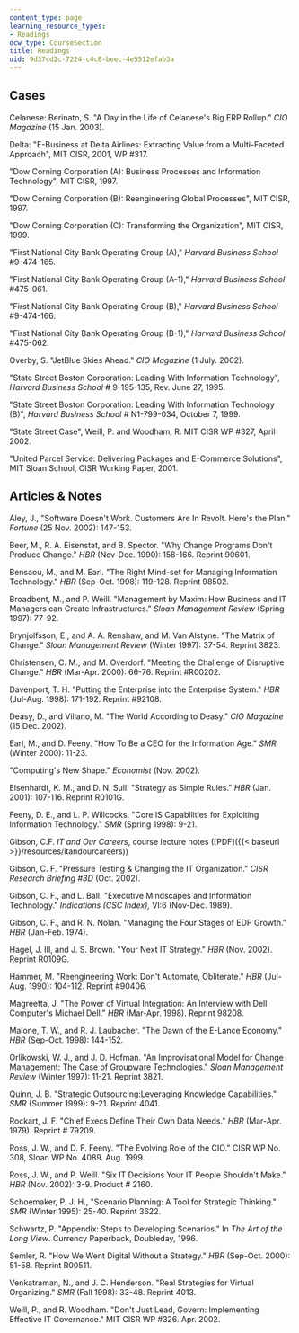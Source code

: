 ```yaml
---
content_type: page
learning_resource_types:
- Readings
ocw_type: CourseSection
title: Readings
uid: 9d37cd2c-7224-c4c8-beec-4e5512efab3a
---
```


Cases
-----

Celanese: Berinato, S. "A Day in the Life of Celanese's Big ERP Rollup." _CIO Magazine_ (15 Jan. 2003).

Delta: "E-Business at Delta Airlines: Extracting Value from a Multi-Faceted Approach", MIT CISR, 2001, WP #317.

"Dow Corning Corporation (A): Business Processes and Information Technology", MIT CISR, 1997.

"Dow Corning Corporation (B): Reengineering Global Processes", MIT CISR, 1997.

"Dow Corning Corporation (C): Transforming the Organization", MIT CISR, 1999.

"First National City Bank Operating Group (A)," _Harvard Business School_ #9-474-165.

"First National City Bank Operating Group (A-1)," _Harvard Business School_ #475-061.

"First National City Bank Operating Group (B)," _Harvard Business School_ #9-474-166.

"First National City Bank Operating Group (B-1)," _Harvard Business School_ #475-062.

Overby, S. "JetBlue Skies Ahead." _CIO Magazine_ (1 July. 2002).

"State Street Boston Corporation: Leading With Information Technology", _Harvard Business School_ # 9-195-135, Rev. June 27, 1995.

"State Street Boston Corporation: Leading With Information Technology (B)", _Harvard Business School_ # N1-799-034, October 7, 1999.

"State Street Case", Weill, P. and Woodham, R. MIT CISR WP #327, April 2002.

"United Parcel Service: Delivering Packages and E-Commerce Solutions", MIT Sloan School, CISR Working Paper, 2001.

Articles & Notes
----------------

Aley, J., "Software Doesn't Work. Customers Are In Revolt. Here's the Plan." _Fortune_ (25 Nov. 2002): 147-153.

Beer, M., R. A. Eisenstat, and B. Spector. "Why Change Programs Don't Produce Change." _HBR_ (Nov-Dec. 1990): 158-166. Reprint 90601.

Bensaou, M., and M. Earl. "The Right Mind-set for Managing Information Technology." _HBR_ (Sep-Oct. 1998): 119-128. Reprint 98502.

Broadbent, M., and P. Weill. "Management by Maxim: How Business and IT Managers can Create Infrastructures." _Sloan Management Review_ (Spring 1997): 77-92.

Brynjolfsson, E., and A. A. Renshaw, and M. Van Alstyne. "The Matrix of Change." _Sloan Management Review_ (Winter 1997): 37-54. Reprint 3823.

Christensen, C. M., and M. Overdorf. "Meeting the Challenge of Disruptive Change." _HBR_ (Mar-Apr. 2000): 66-76. Reprint #R00202.

Davenport, T. H. "Putting the Enterprise into the Enterprise System." _HBR_ (Jul-Aug. 1998): 171-192. Reprint #92108.

Deasy, D., and Villano, M. "The World According to Deasy." _CIO Magazine_ (15 Dec. 2002).

Earl, M., and D. Feeny. "How To Be a CEO for the Information Age." _SMR_ (Winter 2000): 11-23.

"Computing's New Shape." _Economist_ (Nov. 2002).

Eisenhardt, K. M., and D. N. Sull. "Strategy as Simple Rules." _HBR_ (Jan. 2001): 107-116. Reprint R0101G.

Feeny, D. E., and L. P. Willcocks. "Core IS Capabilities for Exploiting Information Technology." _SMR_ (Spring 1998): 9-21.

Gibson, C.F. _IT and Our Careers_, course lecture notes ([PDF]({{< baseurl >}}/resources/itandourcareers))

Gibson, C. F. "Pressure Testing & Changing the IT Organization." _CISR Research Briefing #3D_ (Oct. 2002).

Gibson, C. F., and L. Ball. "Executive Mindscapes and Information Technology." _Indications (CSC Index),_ VI:6 (Nov-Dec. 1989).

Gibson, C. F., and R. N. Nolan. "Managing the Four Stages of EDP Growth." _HBR_ (Jan-Feb. 1974).

Hagel, J. III, and J. S. Brown. "Your Next IT Strategy." _HBR_ (Nov. 2002). Reprint R0109G.

Hammer, M. "Reengineering Work: Don't Automate, Obliterate." _HBR_ (Jul-Aug. 1990): 104-112. Reprint #90406.

Magreetta, J. "The Power of Virtual Integration: An Interview with Dell Computer's Michael Dell." _HBR_ (Mar-Apr. 1998). Reprint 98208.

Malone, T. W., and R. J. Laubacher. "The Dawn of the E-Lance Economy." _HBR_ (Sep-Oct. 1998): 144-152.

Orlikowski, W. J., and J. D. Hofman. "An Improvisational Model for Change Management: The Case of Groupware Technologies." _Sloan Management Review_ (Winter 1997): 11-21. Reprint 3821.

Quinn, J. B. "Strategic Outsourcing:Leveraging Knowledge Capabilities." _SMR_ (Summer 1999): 9-21. Reprint 4041.

Rockart, J. F. "Chief Execs Define Their Own Data Needs." _HBR_ (Mar-Apr. 1979). Reprint # 79209.

Ross, J. W., and D. F. Feeny. "The Evolving Role of the CIO." CISR WP No. 308, Sloan WP No. 4089. Aug. 1999.

Ross, J. W., and P. Weill. "Six IT Decisions Your IT People Shouldn't Make." _HBR_ (Nov. 2002): 3-9. Product # 2160.

Schoemaker, P. J. H., "Scenario Planning: A Tool for Strategic Thinking." _SMR_ (Winter 1995): 25-40. Reprint 3622.

Schwartz, P. "Appendix: Steps to Developing Scenarios." In _The Art of the Long View_. Currency Paperback, Doubleday, 1996.

Semler, R. "How We Went Digital Without a Strategy." _HBR_ (Sep-Oct. 2000): 51-58. Reprint R00511.

Venkatraman, N., and J. C. Henderson. "Real Strategies for Virtual Organizing." _SMR_ (Fall 1998): 33-48. Reprint 4013.

Weill, P., and R. Woodham. "Don't Just Lead, Govern: Implementing Effective IT Governance." MIT CISR WP #326. Apr. 2002.